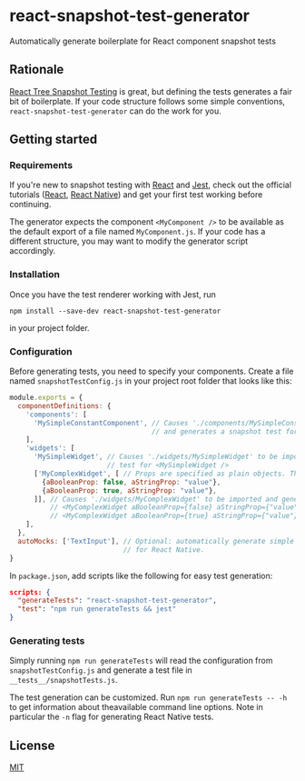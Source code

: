 # react-snapshot-test-generator
Automatically generate boilerplate for React component snapshot tests

## Rationale

[React Tree Snapshot Testing](https://facebook.github.io/jest/blog/2016/07/27/jest-14.html) is great, but defining the tests generates a fair bit of boilerplate. If your code structure follows some simple conventions, `react-snapshot-test-generator` can do the work for you.

## Getting started

### Requirements
If you're new to snapshot testing with [React](https://facebook.github.io/react) and [Jest](https://facebook.github.io/jest), check out the official tutorials ([React](https://facebook.github.io/jest/docs/tutorial-react.html), [React Native](https://facebook.github.io/jest/docs/tutorial-react-native.html)) and get your first test working before continuing.

The generator expects the component `<MyComponent />` to be available as the default export of a file named `MyComponent.js`. If your code has a different structure, you may want to modify the generator script accordingly.

### Installation
Once you have the test renderer working with Jest, run
```
npm install --save-dev react-snapshot-test-generator
```
in your project folder.

### Configuration
Before generating tests, you need to specify your components. Create a file named `snapshotTestConfig.js` in your project root folder that looks like this:

```javascript
module.exports = {
  componentDefinitions: {
    'components': [
      'MySimpleConstantComponent', // Causes './components/MySimpleConstantComponent' to be imported
                                   // and generates a snapshot test for <MySimpleConstantComponent />
    ],
    'widgets': [
      'MySimpleWidget', // Causes './widgets/MySimpleWidget' to be imported and generates a snapshot
                        // test for <MySimpleWidget />
      ['MyComplexWidget', [ // Props are specified as plain objects. The enclosing array is mandatory.
        {aBooleanProp: false, aStringProp: "value"},
        {aBooleanProp: true, aStringProp: "value"},
      ]], // Causes './widgets/MyComplexWidget' to be imported and generates snapshot tests for
          // <MyComplexWidget aBooleanProp={false} aStringProp={"value"} /> as well as
          // <MyComplexWidget aBooleanProp={true} aStringProp={"value"} />
    ],
  },
  autoMocks: ['TextInput'], // Optional: automatically generate simple mocks. Particularly useful
                            // for React Native.
}
```

In `package.json`, add scripts like the following for easy test generation:
```json
scripts: {
  "generateTests": "react-snapshot-test-generator",
  "test": "npm run generateTests && jest"
}
```

### Generating tests
Simply running `npm run generateTests` will read the configuration from `snapshotTestConfig.js` and generate a test file in `__tests__/snapshotTests.js`.

The test generation can be customized. Run `npm run generateTests -- -h` to get information about theavailable command line options. Note in particular the `-n` flag for generating React Native tests.

## License

[MIT](LICENSE)
